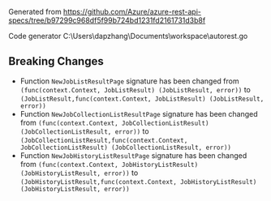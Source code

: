 
Generated from https://github.com/Azure/azure-rest-api-specs/tree/b97299c968df5f99b724bd1231fd2161731d3b8f

Code generator C:\Users\dapzhang\Documents\workspace\autorest.go

## Breaking Changes

- Function `NewJobListResultPage` signature has been changed from `(func(context.Context, JobListResult) (JobListResult, error))` to `(JobListResult,func(context.Context, JobListResult) (JobListResult, error))`
- Function `NewJobCollectionListResultPage` signature has been changed from `(func(context.Context, JobCollectionListResult) (JobCollectionListResult, error))` to `(JobCollectionListResult,func(context.Context, JobCollectionListResult) (JobCollectionListResult, error))`
- Function `NewJobHistoryListResultPage` signature has been changed from `(func(context.Context, JobHistoryListResult) (JobHistoryListResult, error))` to `(JobHistoryListResult,func(context.Context, JobHistoryListResult) (JobHistoryListResult, error))`

